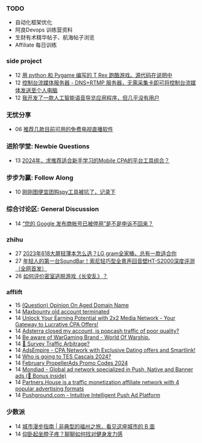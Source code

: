 ### TODO
-  自动化框架优化
-  阿良Devops 训练营资料
-  生财有术精华帖子、航海帖子浏览
-  Affiliate 每日训练

### side project
<!-- sideproject:START -->
-  12 [用 python 和 Pygame 编写的 T Rex 跑酷游戏。源代码在说明中](https://www.youtube.com/watch?v=pZySIXSelCA)
-  12 [控制台流媒体服务器 - DNS+RTMP 服务器，无需采集卡即可将控制台流媒体发送至个人电脑](https://github.com/Aioros/console-streaming-server)
-  12 [我开发了一款人工智能语音导览应用程序，但几乎没有用户](https://www.reddit.com/r/SideProject/comments/18gpp0e/ive_built_an_ai_audio_tour_app_but_have_almost_no/)<!-- sideproject:END -->


### 无忧分享
<!-- ruyo:START -->
-  06 [推荐几款目前可用的免费电视直播软件](https://51.ruyo.net/18608.html)<!-- ruyo:END -->

### 进阶学堂: Newbie Questions
<!-- advertcn1:START -->
-  13 [2024年，求推荐适合新手学习的Mobile CPA的平台工具组合？](https://www.advertcn.com/thread-113978-1-1.html)<!-- advertcn1:END -->

### 步步为赢: Follow Along
<!-- advertcn2:START -->
-  10 [刚刚图便宜团购spy工具被坑了，记录下](https://www.advertcn.com/thread-113954-1-1.html)<!-- advertcn2:END -->

### 综合讨论区: General Discussion
<!-- advertcn3:START -->
-  14 [“您的 Google 发布商帐号已被停用”是不是申诉不回来？](https://www.advertcn.com/thread-113981-1-1.html)<!-- advertcn3:END -->


### zhihu
<!-- zhihu:START -->
-  27 [2023年618大屏轻薄本怎么选？LG gram全家桶，总有一款适合你](http://zhuanlan.zhihu.com/p/632641888?utm_campaign=rss&utm_medium=rss&utm_source=rss&utm_content=title)
-  27 [年轻人的第一台SoundBar！索尼轻巧型全景声回音壁HT-S2000深度评测（全网首发）](http://zhuanlan.zhihu.com/p/630990296?utm_campaign=rss&utm_medium=rss&utm_source=rss&utm_content=title)
-  26 [如何评价密室逃脱游戏《长安乱》？](http://www.zhihu.com/question/563950552/answer/3045961312?utm_campaign=rss&utm_medium=rss&utm_source=rss&utm_content=title)<!-- zhihu:END -->

### afflift
<!-- afflift:START -->
-  15 [&lpar;Question&rpar; Opinion On Aged Domain Name](https://afflift.com/f/threads/question-opinion-on-aged-domain-name.12634/)
-  14 [Maxbounty old account terminated](https://afflift.com/f/threads/maxbounty-old-account-terminated.11841/)
-  14 [Unlock Your Earning Potential with 2x2 Media Network - Your Gateway to Lucrative CPA Offers!](https://afflift.com/f/threads/unlock-your-earning-potential-with-2x2-media-network-your-gateway-to-lucrative-cpa-offers.12303/)
-  14 [Adsterra closed my account, is popcash traffic of poor quality?](https://afflift.com/f/threads/adsterra-closed-my-account-is-popcash-traffic-of-poor-quality.12630/)
-  14 [Be aware of WarGaming Brand - World Of Warship.](https://afflift.com/f/threads/be-aware-of-wargaming-brand-world-of-warship.12639/)
-  14 [🚦 Survey Traffic Arbitrage?](https://afflift.com/f/threads/%F0%9F%9A%A6-survey-traffic-arbitrage.12508/)
-  14 [AdsEmpire - CPA Network with Exclusive Dating offers and Smartlink!](https://afflift.com/f/threads/adsempire-cpa-network-with-exclusive-dating-offers-and-smartlink.6820/)
-  14 [Who is going to TES Cascais 2024?](https://afflift.com/f/threads/who-is-going-to-tes-cascais-2024.12477/)
-  14 [February PropellerAds Promo Codes 2024](https://afflift.com/f/threads/february-propellerads-promo-codes-2024.12592/)
-  14 [Mondiad - Global ad network specialized in Push, Native and Banner ads &lpar;🎁 Bonus inside&rpar;](https://afflift.com/f/threads/mondiad-global-ad-network-specialized-in-push-native-and-banner-ads-%F0%9F%8E%81-bonus-inside.8789/)
-  14 [Partners.House is a traffic monetization affiliate network with 4 popular advertising formats](https://afflift.com/f/threads/partners-house-is-a-traffic-monetization-affiliate-network-with-4-popular-advertising-formats.12128/)
-  14 [Pushground.com - Intuitive Intelligent Push Ad Platform](https://afflift.com/f/threads/pushground-com-intuitive-intelligent-push-ad-platform.2534/)<!-- afflift:END -->

### 少数派
<!-- sspai:START -->
-  14 [城市漫步指南 | 非典型的福州之旅，看见这座城市的 B 面](https://sspai.com/post/86245)
-  14 [仰卧起坐脖子疼？聊聊如何找对健身发力感](https://sspai.com/post/86361)<!-- sspai:END -->
